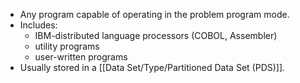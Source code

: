 - Any program capable of operating in the problem program mode.
- Includes:
	- IBM-distributed language processors (COBOL, Assembler)
	- utility programs
	- user-written programs
- Usually stored in a [[Data Set/Type/Partitioned Data Set (PDS)]].